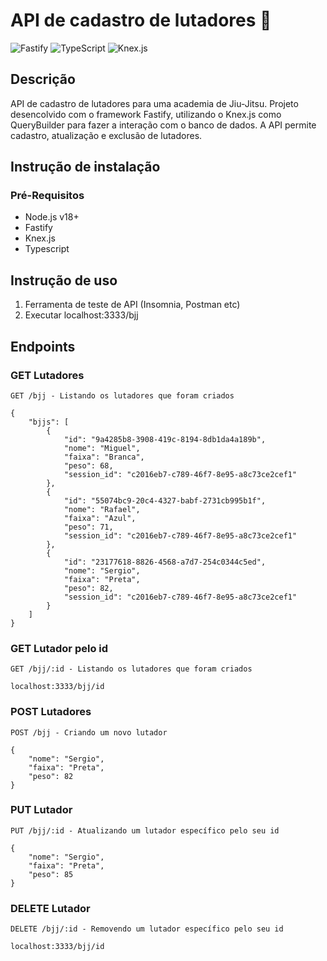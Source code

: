 # API de cadastro de lutadores 🥋
![Fastify](https://img.shields.io/badge/Fastify-000000?style=for-the-badge&logo=fastify&logoColor=white)
![TypeScript](https://img.shields.io/badge/TypeScript-3178C6?style=for-the-badge&logo=typescript&logoColor=white)
![Knex.js](https://img.shields.io/badge/Knex.js-222222?style=for-the-badge&logo=knex&logoColor=white)

## Descrição
API de cadastro de lutadores para uma academia de Jiu-Jitsu.
Projeto desencolvido com o framework Fastify, utilizando o Knex.js como QueryBuilder para fazer a interação com o banco de dados. A API permite cadastro, atualização e exclusão de lutadores.

## Instrução de instalação

### Pré-Requisitos
- Node.js v18+
- Fastify
- Knex.js
- Typescript

## Instrução de uso

1. Ferramenta de teste de API (Insomnia, Postman etc)
2. Executar localhost:3333/bjj

## Endpoints

### GET Lutadores
```
GET /bjj - Listando os lutadores que foram criados
```
```
{
	"bjjs": [
		{
			"id": "9a4285b8-3908-419c-8194-8db1da4a189b",
			"nome": "Miguel",
			"faixa": "Branca",
			"peso": 68,
			"session_id": "c2016eb7-c789-46f7-8e95-a8c73ce2cef1"
		},
		{
			"id": "55074bc9-20c4-4327-babf-2731cb995b1f",
			"nome": "Rafael",
			"faixa": "Azul",
			"peso": 71,
			"session_id": "c2016eb7-c789-46f7-8e95-a8c73ce2cef1"
		},
		{
			"id": "23177618-8826-4568-a7d7-254c0344c5ed",
			"nome": "Sergio",
			"faixa": "Preta",
			"peso": 82,
			"session_id": "c2016eb7-c789-46f7-8e95-a8c73ce2cef1"
		}
	]
}
```
### GET Lutador pelo id
```
GET /bjj/:id - Listando os lutadores que foram criados
```

```
localhost:3333/bjj/id
```

### POST Lutadores
```
POST /bjj - Criando um novo lutador
```
```
{
	"nome": "Sergio",
	"faixa": "Preta",
	"peso": 82
}
```

### PUT Lutador
```
PUT /bjj/:id - Atualizando um lutador específico pelo seu id
```

```
{
	"nome": "Sergio",
	"faixa": "Preta",
	"peso": 85
}
```

### DELETE Lutador
```
DELETE /bjj/:id - Removendo um lutador específico pelo seu id
```

```
localhost:3333/bjj/id
```
